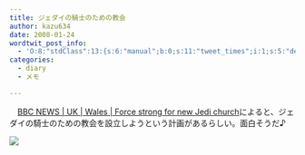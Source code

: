 ```yaml
---
title: ジェダイの騎士のための教会
author: kazu634
date: 2008-01-24
wordtwit_post_info:
  - 'O:8:"stdClass":13:{s:6:"manual";b:0;s:11:"tweet_times";i:1;s:5:"delay";i:0;s:7:"enabled";i:1;s:10:"separation";s:2:"60";s:7:"version";s:3:"3.7";s:14:"tweet_template";b:0;s:6:"status";i:2;s:6:"result";a:0:{}s:13:"tweet_counter";i:2;s:13:"tweet_log_ids";a:1:{i:0;i:3651;}s:9:"hash_tags";a:0:{}s:8:"accounts";a:1:{i:0;s:7:"kazu634";}}'
categories:
  - diary
  - メモ

---
```

<div class="section">
<p>
    　<a href="http://news.bbc.co.uk/2/hi/uk_news/wales/7200531.stm" onclick="__gaTracker('send', 'event', 'outbound-article', 'http://news.bbc.co.uk/2/hi/uk_news/wales/7200531.stm', 'BBC NEWS | UK | Wales | Force strong for new Jedi church');" target="_blank">BBC NEWS | UK | Wales | Force strong for new Jedi church</a>によると、ジェダイの騎士のための教会を設立しようという計画があるらしい。面白そうだ♪
</p>
  
<p>
<center>
</center>
</p>
  
<p>
<a href="http://flickr.com/photos/bradimmanuel/156196907/" onclick="__gaTracker('send', 'event', 'outbound-article', 'http://flickr.com/photos/bradimmanuel/156196907/', '');" title="Statue of Yoda, it is."><img src="http://farm1.static.flickr.com/75/156196907_351730c1ba_m.jpg" /></a>
</p></p>
</div>
